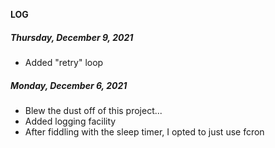 **LOG**

##### Thursday, December 9, 2021
- Added "retry" loop


##### Monday, December 6, 2021
- Blew the dust off of this project...
- Added logging facility
- After fiddling with the sleep timer, I opted to just use fcron


